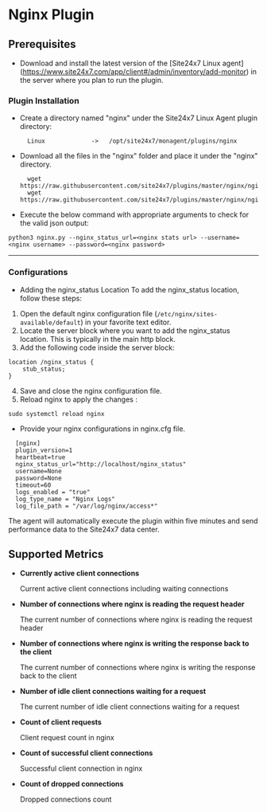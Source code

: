 # Nginx Plugin
                                                                                              
## Prerequisites

- Download and install the latest version of the [Site24x7 Linux agent] (https://www.site24x7.com/app/client#/admin/inventory/add-monitor) in the server where you plan to run the plugin. 




### Plugin Installation  

- Create a directory named "nginx" under the Site24x7 Linux Agent plugin directory: 

		Linux             ->   /opt/site24x7/monagent/plugins/nginx
      
- Download all the files in the "nginx" folder and place it under the "nginx" directory.

		wget https://raw.githubusercontent.com/site24x7/plugins/master/nginx/nginx.py
		wget https://raw.githubusercontent.com/site24x7/plugins/master/nginx/nginx.cfg


- Execute the below command with appropriate arguments to check for the valid json output:

 ```
 python3 nginx.py --nginx_status_url=<nginx stats url> --username=<nginx username> --password=<nginx password> 
 ```




---

### Configurations

- Adding the nginx_status Location
To add the nginx_status location, follow these steps:

1. Open the default nginx configuration file (`/etc/nginx/sites-available/default`) in your favorite text editor.
2. Locate the server block where you want to add the nginx_status location. This is typically in the main http block.
3. Add the following code inside the server block:
```
location /nginx_status {
    stub_status;
}
```
4. Save and close the nginx configuration file.
5. Reload nginx to apply the changes :
```
sudo systemctl reload nginx
```

- Provide your nginx configurations in nginx.cfg file.
```
  [nginx]
  plugin_version=1
  heartbeat=true
  nginx_status_url="http://localhost/nginx_status"
  username=None
  password=None
  timeout=60
  logs_enabled = "true"
  log_type_name = "Nginx Logs"
  log_file_path = "/var/log/nginx/access*"
```	
		
The agent will automatically execute the plugin within five minutes and send performance data to the Site24x7 data center.


## Supported Metrics

- **Currently active client connections**

    Current active client connections including waiting connections

- **Number of connections where nginx is reading the request header**

    The current number of connections where nginx is reading the request header

- **Number of connections where nginx is writing the response back to the client**

    The current number of connections where nginx is writing the response back to the client

- **Number of idle client connections waiting for a request**

    The current number of idle client connections waiting for a request
- **Count of client requests**

    Client request count in nginx

- **Count of successful client connections**

    Successful client connection in nginx

- **Count of dropped connections**

    Dropped connections count








